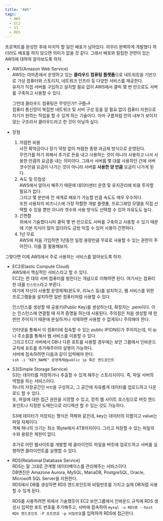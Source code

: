 ```yaml
---
title: "AWS"
tags:
  - AWS
  - EC2
  - S3
  - RDS
---
```


프로젝트를 완성한 후에 마지막 할 일인 배포가 남아있다. 아무리 완벽하게 개발했다 하더라도 배포를 하지 않으면 의미가 없을 것 같다. 그래서 배포와 밀접한 관련이 있는 AWS에 대하여 알아보도록 하자.  

- AWS(Amazon Web Service)  
  AWS는 아마존에서 운영하고 있는 **클라우드 컴퓨팅 플랫폼**으로 네트워킹을 기반으로 가상 컴퓨터와 스토리지, 네트워크 인프라 등 다양한 서비스를 제공한다.  
  유저가 직접 서버를 구입하고 설치할 필요 없이 AWS에서 클릭 몇 번 만으로도 서버를 구축하고 사용할 수 있다.  
  
  그런데 클라우드 컴퓨팅은 무엇인가? ~~구름..?~~  
  컴퓨터 통신망이 복잡한 네트워크 및 서버 구성 등을 알 필요 없이 컴퓨터 자원으로 자기가 원하는 작업을 할 수 있게 하는 기술이다. 아마 구름처럼 안의 내부가 보이지 않는 구조라서 클라우드라고 한 것이 아닐까 싶다.  
  
- 장점  
  1. 저렴한 비용  
    사전 확약금이나 장기 약정 없이 저렴한 종량 과금제 방식으로 운영된다.  
    무언가를 하기 위해서 추가로 돈을 내고 사용하는 것이 아니라 사용하고 나서 사용한 만큼의 요금을 내는 의미이다. 그래서 서버를 몇 대를 사용하던 간에 서버 갯수만큼 요금이 나가는 것이 아니라 서버를 **사용한 양 만큼** 요금이 나가게 된다.  
  2. 속도 및 민첩성  
    AWS에서 알아서 해주기 때문에 데이터센터 운영 및 유지관리에 비용 투자할 필요가 없다.  
    그리고 몇 분만에 전 세계로 배포가 가능할 만큼 속도도 매우 우수하다.  
    또한 사용자의 비즈니스에 가장 적합한 개발 플랫폼, 프로그래밍 모델을 직접 선택할 수 있을 뿐만 아니라 갯수와 사용 방식도 선택할 수 있어 자유도도 높다.  
  3. 간편함  
    위에서 기술했다시피 클릭 몇 번 만으로도 서버를 구축하고 사용할 수 있기 때문에 기본 지식이 많이 없더라도 금방 익힐 수 있어 사용이 간편하다.  
  4. 1년 무료  
    AWS에 처음 가입하면 1년동안 일정 용량만큼 무료로 사용할 수 있는 권한이 주어진다. 이를 잘 활용해보자.  
    
그렇다면 이제 AWS에서 주로 사용하는 서비스를 알아보도록 하자.  

- EC2(Elastic Compute Cloud)  
  AWS에서 핵심적인 서비스라고 할 수 있다.  
  EC2는 한 대의 서버 컴퓨터를 빌린다는 개념으로 이해하면 된다. 여기서는 컴퓨터 한 대를 `인스턴스`라고 부른다.  
  여기에 자신이 사용할 운영체제(윈도우, 리눅스 등)를 설치하고, 웹 서비스를 위한 프로그램들을 설치하면 일반 컴퓨터처럼 사용할 수 있다.  
  
  인스턴스를 생성할 때 공용키(Public Key)를 생성하는데, 확장자는 .pem이다. 이는 인스턴스에 연결할 때 자격 증명을 하는데 사용된다. 주의점은 처음 생성할 때 한 번만 주어지기 때문에 분실하거나 삭제하면 사용할 수 없게되니 주의해야 한다.  
  
  인터넷을 통해서 이 컴퓨터에 접속할 수 있는 public IP(DNS)가 주어지는데, 이 ip나 주소를를 통해서 웹 서비스를 이용할 수 있다.  
  그리고 EC2 서버에서 DB나 다른 포트를 사용할 경우에는 보안 그룹에서 인바운드 규칙에 포트를 추가해주어야 실행이 가능하다.  
  서버에 접속하려면 다음과 같이 입력해야 한다.  
  `ssh -i "KEY_NAME" 운영체제@public ip 혹은 엔드포인트`
  
- S3(Simple Storage Service)  
  S3는 데이터를 저장하거나 추출할 수 있게 해주는 스토리지이다. 즉, 파일 서버의 역할을 하는 서비스이다.  
  하나의 저장공간인 `버킷`을 구성하고, 그 공간에 자유롭게 데이터를 업로드하고 다운로드 할 수 있다.  
  또, 파일에 대한 접근 권한을 지정할 수 있고, 정적 웹 사이트 호스팅으로 버킷 엔드포인트나 지정한 도메인으로 리디렉션 할 수 있는 것도 가능하다.
  
  S3에 데이터가 저장되는 형식은 객체와 같은데, key는 데이터의 이름이고 value는 파일 자체이다.  
  객체 하나의 크기는 최소 1Byte에서 4TB까지이다. 그리고 저장할 수 있는 파일의 수와 용량은 제한이 없다.  
  
  추가로 어떤 웹사이트를 개발할 때 클라이언트 파일을 버킷에 업로드하고 서버를 실행하면 클라이언트를 실행할 수 있다.  
  
- RDS(Relational Database Service)  
  RDS는 말 그대로 관계형 데이터베이스를 관리해주는 서비스이다.  
  DB엔진은 Amazone Aurora, MySQL, MariaDB, PostgreSQL, Oracle, Microsoft SQL Server을 지원한다.  
  RDS에서 DB를 생성하면 RDS 엔드포인트와 비밀번호를 가지고 실제 DB처럼 사용할 수 있게 된다.  
  
  RDS를 사용하려면 위에서 기술했듯이 EC2 보안그룹에서 인바운드 규칙에 RDS 생성시 입력한 포트 번호를 추가해주고, 서버에 접속하여 `mysql -u RDS명 --host RDS 엔드포인트 -P 포트번호 -p 비밀번호`를 입력하여 RDS에 접근한다.  
